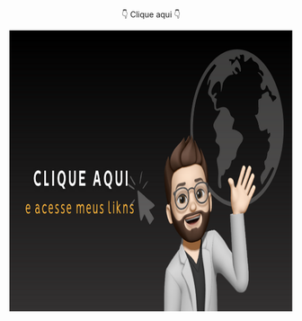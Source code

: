 <div align="center">
   <p>👇 Clique aqui 👇</p>
   <a href="https://linktr.ee/elieltech/">
   <img align="center" height="500em" src="Clique aqui.png"/>
   </a>
</div>
